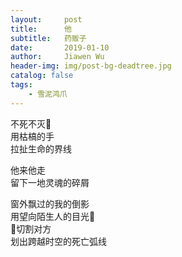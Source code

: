 ```yaml
---
layout:     post
title:      他
subtitle:   药贩子
date:       2019-01-10
author:     Jiawen Wu
header-img: img/post-bg-deadtree.jpg
catalog: false
tags:
    - 雪泥鸿爪
---
```

<script type="text/javascript">
// 禁止右键菜单
document.oncontextmenu = function(){ return false; };
// 禁止文字选择
document.onselectstart = function(){ return false; };
// 禁止复制
document.oncopy = function(){ return false; };
// 禁止剪切
document.oncut = function(){ return false; };
// 禁止粘贴
document.onpaste = function(){ return false; };
</script>

不死不灭  
用枯槁的手  
拉扯生命的界线

他来他走  
留下一地灵魂的碎屑  

窗外飘过的我的倒影  
用望向陌生人的目光  
切割对方  
划出跨越时空的死亡弧线


